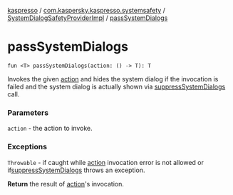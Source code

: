 [kaspresso](../../index.md) / [com.kaspersky.kaspresso.systemsafety](../index.md) / [SystemDialogSafetyProviderImpl](index.md) / [passSystemDialogs](./pass-system-dialogs.md)

# passSystemDialogs

`fun <T> passSystemDialogs(action: () -> T): T`

Invokes the given [action](pass-system-dialogs.md#com.kaspersky.kaspresso.systemsafety.SystemDialogSafetyProviderImpl$passSystemDialogs(kotlin.Function0((com.kaspersky.kaspresso.systemsafety.SystemDialogSafetyProviderImpl.passSystemDialogs.T)))/action) and hides the system dialog if the invocation is failed and the system
dialog is actually shown via [suppressSystemDialogs](#) call.

### Parameters

`action` - the action to invoke.

### Exceptions

`Throwable` - if caught while [action](pass-system-dialogs.md#com.kaspersky.kaspresso.systemsafety.SystemDialogSafetyProviderImpl$passSystemDialogs(kotlin.Function0((com.kaspersky.kaspresso.systemsafety.SystemDialogSafetyProviderImpl.passSystemDialogs.T)))/action) invocation error is not allowed
or if[suppressSystemDialogs](#) throws an exception.

**Return**
the result of [action](pass-system-dialogs.md#com.kaspersky.kaspresso.systemsafety.SystemDialogSafetyProviderImpl$passSystemDialogs(kotlin.Function0((com.kaspersky.kaspresso.systemsafety.SystemDialogSafetyProviderImpl.passSystemDialogs.T)))/action)'s invocation.

